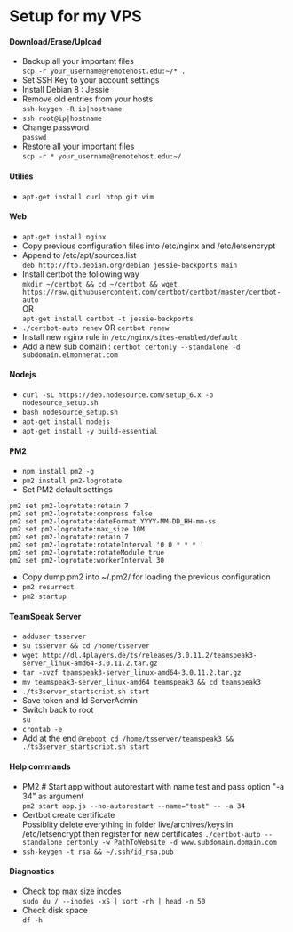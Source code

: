 # Setup for my VPS

#### Download/Erase/Upload
- Backup all your important files<br>
`scp -r your_username@remotehost.edu:~/* .`
- Set SSH Key to your account settings
- Install Debian 8 : Jessie
- Remove old entries from your hosts<br>
`ssh-keygen -R ip|hostname`
- `ssh root@ip|hostname`
- Change password<br>
`passwd`
- Restore all your important files<br>
`scp -r * your_username@remotehost.edu:~/`

#### Utilies
- `apt-get install curl htop git vim`

#### Web
- `apt-get install nginx`
- Copy previous configuration files into /etc/nginx and /etc/letsencrypt
- Append to /etc/apt/sources.list<br>
`deb http://ftp.debian.org/debian jessie-backports main`
- Install certbot the following way<br>
`mkdir ~/certbot && cd ~/certbot && wget https://raw.githubusercontent.com/certbot/certbot/master/certbot-auto`<br>
OR<br>
`apt-get install certbot -t jessie-backports`
- `./certbot-auto renew` OR `certbot renew`
- Install new nginx rule in `/etc/nginx/sites-enabled/default`
- Add a new sub domain : `certbot certonly --standalone -d subdomain.elmonnerat.com`

#### Nodejs
- `curl -sL https://deb.nodesource.com/setup_6.x -o nodesource_setup.sh`
- `bash nodesource_setup.sh`
- `apt-get install nodejs`
- `apt-get install -y build-essential`

#### PM2
- `npm install pm2 -g`
- `pm2 install pm2-logrotate`
- Set PM2 default settings
```linux
pm2 set pm2-logrotate:retain 7
pm2 set pm2-logrotate:compress false 
pm2 set pm2-logrotate:dateFormat YYYY-MM-DD_HH-mm-ss 
pm2 set pm2-logrotate:max_size 10M 
pm2 set pm2-logrotate:retain 7 
pm2 set pm2-logrotate:rotateInterval '0 0 * * * '
pm2 set pm2-logrotate:rotateModule true 
pm2 set pm2-logrotate:workerInterval 30
```
- Copy dump.pm2 into ~/.pm2/ for loading the previous configuration
- `pm2 resurrect`
- `pm2 startup`

#### TeamSpeak Server
- `adduser tsserver`
- `su tsserver && cd /home/tsserver`
- `wget http://dl.4players.de/ts/releases/3.0.11.2/teamspeak3-server_linux-amd64-3.0.11.2.tar.gz`
- `tar -xvzf teamspeak3-server_linux-amd64-3.0.11.2.tar.gz`
- `mv teamspeak3-server_linux-amd64 teamspeak3 && cd teamspeak3`
- `./ts3server_startscript.sh start`
- Save token and Id ServerAdmin
- Switch back to root<br>
`su`
- `crontab -e`
- Add at the end `@reboot cd /home/tsserver/teamspeak3 && ./ts3server_startscript.sh start`

#### Help commands
- PM2 # Start app without autorestart with name test and pass option "-a 34" as argument<br>
`pm2 start app.js --no-autorestart --name="test" -- -a 34`
- Certbot create certificate<br>
Possiblity delete everything in folder live/archives/keys in /etc/letsencrypt then register for new certificates
`./certbot-auto --standalone certonly -w PathToWebsite -d www.subdomain.domain.com`
- `ssh-keygen -t rsa && ~/.ssh/id_rsa.pub`

#### Diagnostics
- Check top max size inodes<br>
`sudo du / --inodes -xS | sort -rh | head -n 50`
- Check disk space<br>
`df -h`
